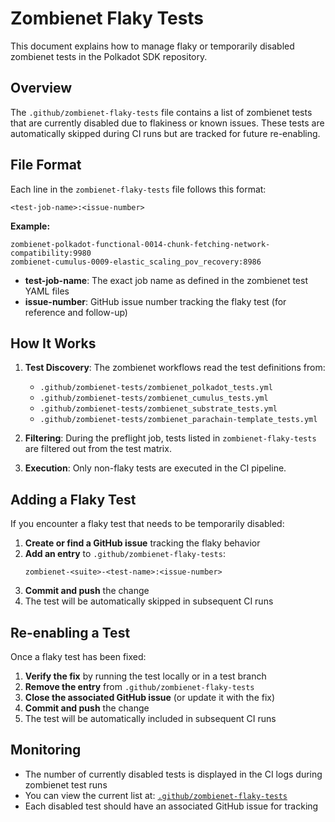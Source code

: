 # Zombienet Flaky Tests

This document explains how to manage flaky or temporarily disabled zombienet tests in the Polkadot SDK repository.

## Overview

The `.github/zombienet-flaky-tests` file contains a list of zombienet tests that are currently disabled due to flakiness or known issues. These tests are automatically skipped during CI runs but are tracked for future re-enabling.

## File Format

Each line in the `zombienet-flaky-tests` file follows this format:

```
<test-job-name>:<issue-number>
```

**Example:**
```
zombienet-polkadot-functional-0014-chunk-fetching-network-compatibility:9980
zombienet-cumulus-0009-elastic_scaling_pov_recovery:8986
```

- **test-job-name**: The exact job name as defined in the zombienet test YAML files
- **issue-number**: GitHub issue number tracking the flaky test (for reference and follow-up)

## How It Works

1. **Test Discovery**: The zombienet workflows read the test definitions from:
   - `.github/zombienet-tests/zombienet_polkadot_tests.yml`
   - `.github/zombienet-tests/zombienet_cumulus_tests.yml`
   - `.github/zombienet-tests/zombienet_substrate_tests.yml`
   - `.github/zombienet-tests/zombienet_parachain-template_tests.yml`

2. **Filtering**: During the preflight job, tests listed in `zombienet-flaky-tests` are filtered out from the test matrix.

3. **Execution**: Only non-flaky tests are executed in the CI pipeline.

## Adding a Flaky Test

If you encounter a flaky test that needs to be temporarily disabled:

1. **Create or find a GitHub issue** tracking the flaky behavior
2. **Add an entry** to `.github/zombienet-flaky-tests`:
   ```
   zombienet-<suite>-<test-name>:<issue-number>
   ```
3. **Commit and push** the change
4. The test will be automatically skipped in subsequent CI runs

## Re-enabling a Test

Once a flaky test has been fixed:

1. **Verify the fix** by running the test locally or in a test branch
2. **Remove the entry** from `.github/zombienet-flaky-tests`
3. **Close the associated GitHub issue** (or update it with the fix)
4. **Commit and push** the change
5. The test will be automatically included in subsequent CI runs

## Monitoring

- The number of currently disabled tests is displayed in the CI logs during zombienet test runs
- You can view the current list at: [`.github/zombienet-flaky-tests`](./zombienet-flaky-tests)
- Each disabled test should have an associated GitHub issue for tracking
